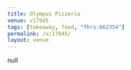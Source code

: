 ```yaml
---
title: Olympus Pizzeria
venue: v17945
tags: [takeaway, food, "fhrs:662354"]
permalink: /v/17945/
layout: venue
---
```

null